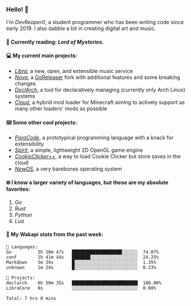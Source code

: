 ### Hello! 👋

I'm _DevReaper0_, a student programmer who has been writing code since early 2019. I also dabble a bit in creating digital art and music.

#### 📖 Currently reading: *Lord of Mysteries*.

#### 💻 My current main projects:

-   _[Libra](https://github.com/LibraMusic)_, a new, open, and extensible music service
-   _[Nova](https://github.com/LibraMusic/Nova)_, a [GoReleaser](https://github.com/goreleaser/goreleaser) fork with additional features and some breaking changes
-   _[DeclArch](https://github.com/DevReaper0/declarch)_, a tool for declaratively managing (currently only Arch Linux) systems
-   _[Cloud](https://github.com/CloudLoaderMC/CloudLoader)_, a hybrid mod loader for Minecraft aiming to actively support as many other loaders' mods as possible

#### ⌨️ Some other cool projects:

-   _[ParaCode](https://github.com/ParaCodeLang/ParaCode)_, a prototypical programming language with a knack for extensibility
-   _[Spirit](https://gitlab.com/DevReaper0/SpiritEngine)_, a simple, lightweight 2D OpenGL game engine
-   _[CookieClicker++](https://github.com/DevReaper0/CookieClickerPlusPlus)_, a way to load Cookie Clicker but store saves in the cloud
-   _[NewOS](https://github.com/DevReaper0/NewOS)_, a very barebones operating system

#### 🌐 I know a larger variety of languages, but these are my absolute favorites:

1. _Go_
2. _Rust_
3. _Python_
4. _Lua_

#### 📡 My Wakapi stats from the past week:

```text
💾 Languages:
Go          5h 10m 47s   ███████████████████░░░░░░  74.07%
conf        1h 41m 44s   ███████░░░░░░░░░░░░░░░░░░  24.25%
Markdown    5m 39s       █░░░░░░░░░░░░░░░░░░░░░░░░  1.35%
unknown     1m 24s       █░░░░░░░░░░░░░░░░░░░░░░░░  0.33%

💼 Projects:
declarch    6h 59m 35s   █████████████████████████  100.00%
LibraCore   0s           ░░░░░░░░░░░░░░░░░░░░░░░░░  0.00%

Total: 7 hrs 0 mins
```
